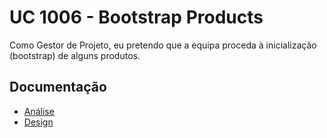 # UC 1006 - Bootstrap Products #

Como Gestor de Projeto, eu pretendo que a equipa proceda à inicialização (bootstrap) de alguns produtos.

## Documentação

* [Análise](BootstrapProducts-ANALYSIS.md)
* [Design](BootstrapProducts-DESIGN.md)
